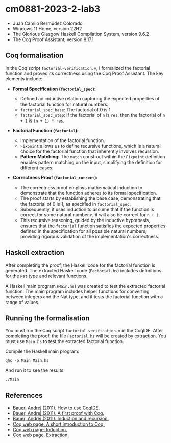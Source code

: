 # cm0881-2023-2-lab3
- Juan Camilo Bermúdez Colorado
- Windows 11 Home, version	22H2
- The Glorious Glasgow Haskell Compilation System, version 9.6.2
- The Coq Proof Assistant, version 8.17.1
  

## Coq formalisation

In the Coq script `factorial-verification.v`, I formalized the factorial function and proved its correctness using the Coq Proof Assistant. The key elements include:

- **Formal Specification (`factorial_spec`):**
  - Defined an inductive relation capturing the expected properties of the factorial function for natural numbers.
  - `factorial_spec_base`: The factorial of 0 is 1.
  - `factorial_spec_step`: If the factorial of `n` is `res`, then the factorial of `n + 1` is `(n + 1) * res`.

- **Factorial Function (`factorial`):**
  - Implementation of the factorial function.
  - `Fixpoint` allows us to define recursive functions, which is a natural choice for the factorial function that inherently involves recursion.
  - **Pattern Matching:** The `match` construct within the `Fixpoint` definition enables pattern matching on the input, simplifying the definition for different cases.

- **Correctness Proof (`factorial_correct`):**
  - The correctness proof employs mathematical induction to demonstrate that the function adheres to its formal specification.
  - The proof starts by establishing the base case, demonstrating that the factorial of 0 is 1, as specified in `factorial_spec`.
  - Subsequently, it uses induction to assume that if the function is correct for some natural number `n`, it will also be correct for `n + 1`.
  - This recursive reasoning, guided by the inductive hypothesis, ensures that the `factorial` function satisfies the expected properties defined in the specification for all possible natural numbers, providing rigorous validation of the implementation's correctness.

## Haskell extraction

After completing the proof, the Haskell code for the factorial function is generated. The extracted Haskell code (`Factorial.hs`) includes definitions for the `Nat` type and relevant functions.

A Haskell main program (`Main.hs`) was created to test the extracted factorial function. The main program includes helper functions for converting between integers and the Nat type, and it tests the factorial function with a range of values.

## Running the formalisation

You must run the Coq script `factorial-verification.v` in the CoqIDE. After completing the proof, the file  `Factorial.hs` will be created by extraction. You must use `Main.hs` to test the extracted factorial function.

Compile the Haskell main program:
```
ghc -o Main Main.hs
```
And run it to see the results:
```
./Main
```
## References
- [Bauer, Andrej (2011). How to use CoqIDE.](https://www.youtube.com/watch?v=7sk8hPWAMSw)
- [Bauer, Andrej (2011). A first proof with Coq.](https://www.youtube.com/watch?v=z861PoZPGqk)
- [Bauer, Andrej (2011). Induction and recursion.](https://www.youtube.com/watch?v=fbt0TcLzrNg&list=PLDD40A96C2ED54E99&index=9)
- [Coq web page. A short introduction to Coq.](https://coq.inria.fr/a-short-introduction-to-coq)
- [Coq web page. Induction.](https://coq.inria.fr/tutorial/2-induction)
- [Coq web page. Extraction.](https://coq.inria.fr/refman/addendum/extraction.html)
